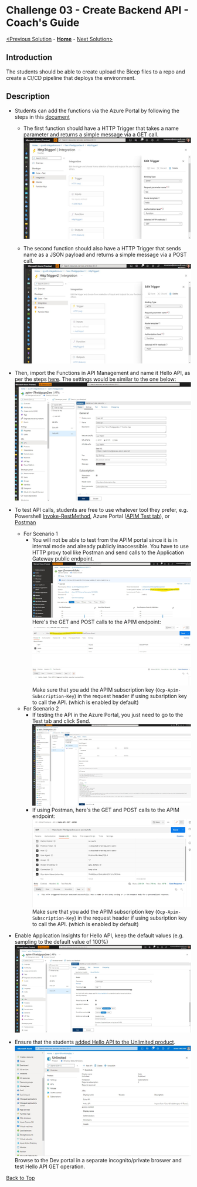 # Challenge 03 - Create Backend API - Coach's Guide

[<Previous Solution](./Solution-02.md) - **[Home](./README.md)** - [Next Solution>](./Solution-04.md)

## Introduction

The students should be able to create upload the Bicep files to a repo and create a CI/CD pipeline that deploys the environment.


## Description
- Students can add the functions via the Azure Portal by following the steps in this [document](https://docs.microsoft.com/en-us/azure/azure-functions/functions-create-serverless-api)
    - The first function should have a HTTP Trigger that takes a name parameter and returns a simple message via a GET call. 
        ![Function with HTTP Trigger - GET](./images/Solution03_Hello_GET_Function.jpg)

    - The second function should also have a HTTP Trigger that sends name as a JSON payload and returns a simple message via a POST call. 
        ![Function with HTTP Trigger - POST](./images/Solution03_Hello_POST_Function.jpg)

- Then, import the Functions in API Management and name it Hello API, as per the steps [here](https://docs.microsoft.com/en-us/azure/api-management/import-function-app-as-api).  The settings would be similar to the one below:
  ![Import Hello API to APIM](./images/Solution03_Import_Hello_API_APIM.jpg)

- To test API calls, students are free to use whatever tool they prefer, e.g. Powershell [Invoke-RestMethod](https://docs.microsoft.com/en-us/powershell/module/microsoft.powershell.utility/invoke-restmethod?view=powershell-7.2), Azure Portal ([APIM Test tab](https://docs.microsoft.com/en-us/azure/.api-management/import-function-app-as-api#test-in-azure-portal)), or [Postman](https://www.postman.com/)
    - For Scenario 1 
        - You will not be able to test from the APIM portal since it is in internal mode and already publicly inaccessible.  You have to use HTTP proxy tool like Postman and send calls to the Application Gateway public endpoint.
          ![AGW Public Endpoint 1](./images/Solution03_AGW_Public_Endpoint_1.jpg)
          Here's the GET and POST calls to the APIM endpoint:
          ![AGW Public Endpoint 2](./images/Solution03_AGW_Public_Endpoint_2.jpg)
        Make sure that you add the APIM subscription key (```Ocp-Apim-Subscription-Key```) in the request header if using subsription key to call the API. (which is enabled by default)
    - For Scenario 2
        - If testing the API in the Azure Portal, you just need to go to the Test tab and click Send.
            ![Test Hello API in the Azure Portal](./images/Solution03_Test_HelloAPI_Azure_Portal.jpg)
        - If using Postman, here's the GET and POST calls to the APIM endpoint:
            ![Test Hello API in Postman 1](./images/Solution03_Test_HelloAPI_Postman.jpg)
        Make sure that you add the APIM subscription key (```Ocp-Apim-Subscription-Key```) in the request header if using subsription key to call the API. (which is enabled by default)

- Enable Application Insights for Hello API, keep the default values (e.g. sampling to the default value of 100%)
    ![Enable AppInsights in APIM](./images/Solution03_Enable_AppInsights_APIM.jpg)

- Ensure that the students [added Hello API to the Unlimited product](https://docs.microsoft.com/en-us/azure/api-management/api-management-howto-add-products?tabs=azure-portal#add-apis-to-a-product).
    ![Add Hello API to Unlimited Product](./images/Solution03_Add_HelloAPI_to_Unlimited.jpg)
  Browse to the Dev portal in a separate incognito/private broswer and test Hello API GET operation.  

[Back to Top](#solution-03---create-backend-api)
